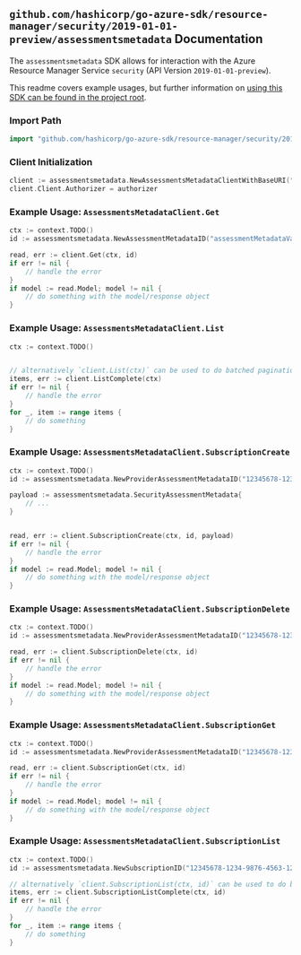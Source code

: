 
## `github.com/hashicorp/go-azure-sdk/resource-manager/security/2019-01-01-preview/assessmentsmetadata` Documentation

The `assessmentsmetadata` SDK allows for interaction with the Azure Resource Manager Service `security` (API Version `2019-01-01-preview`).

This readme covers example usages, but further information on [using this SDK can be found in the project root](https://github.com/hashicorp/go-azure-sdk/tree/main/docs).

### Import Path

```go
import "github.com/hashicorp/go-azure-sdk/resource-manager/security/2019-01-01-preview/assessmentsmetadata"
```


### Client Initialization

```go
client := assessmentsmetadata.NewAssessmentsMetadataClientWithBaseURI("https://management.azure.com")
client.Client.Authorizer = authorizer
```


### Example Usage: `AssessmentsMetadataClient.Get`

```go
ctx := context.TODO()
id := assessmentsmetadata.NewAssessmentMetadataID("assessmentMetadataValue")

read, err := client.Get(ctx, id)
if err != nil {
	// handle the error
}
if model := read.Model; model != nil {
	// do something with the model/response object
}
```


### Example Usage: `AssessmentsMetadataClient.List`

```go
ctx := context.TODO()


// alternatively `client.List(ctx)` can be used to do batched pagination
items, err := client.ListComplete(ctx)
if err != nil {
	// handle the error
}
for _, item := range items {
	// do something
}
```


### Example Usage: `AssessmentsMetadataClient.SubscriptionCreate`

```go
ctx := context.TODO()
id := assessmentsmetadata.NewProviderAssessmentMetadataID("12345678-1234-9876-4563-123456789012", "assessmentMetadataValue")

payload := assessmentsmetadata.SecurityAssessmentMetadata{
	// ...
}


read, err := client.SubscriptionCreate(ctx, id, payload)
if err != nil {
	// handle the error
}
if model := read.Model; model != nil {
	// do something with the model/response object
}
```


### Example Usage: `AssessmentsMetadataClient.SubscriptionDelete`

```go
ctx := context.TODO()
id := assessmentsmetadata.NewProviderAssessmentMetadataID("12345678-1234-9876-4563-123456789012", "assessmentMetadataValue")

read, err := client.SubscriptionDelete(ctx, id)
if err != nil {
	// handle the error
}
if model := read.Model; model != nil {
	// do something with the model/response object
}
```


### Example Usage: `AssessmentsMetadataClient.SubscriptionGet`

```go
ctx := context.TODO()
id := assessmentsmetadata.NewProviderAssessmentMetadataID("12345678-1234-9876-4563-123456789012", "assessmentMetadataValue")

read, err := client.SubscriptionGet(ctx, id)
if err != nil {
	// handle the error
}
if model := read.Model; model != nil {
	// do something with the model/response object
}
```


### Example Usage: `AssessmentsMetadataClient.SubscriptionList`

```go
ctx := context.TODO()
id := assessmentsmetadata.NewSubscriptionID("12345678-1234-9876-4563-123456789012")

// alternatively `client.SubscriptionList(ctx, id)` can be used to do batched pagination
items, err := client.SubscriptionListComplete(ctx, id)
if err != nil {
	// handle the error
}
for _, item := range items {
	// do something
}
```
